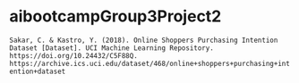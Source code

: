 # aibootcampGroup3Project2
```Sakar, C. & Kastro, Y. (2018). Online Shoppers Purchasing Intention Dataset [Dataset]. UCI Machine Learning Repository. https://doi.org/10.24432/C5F88Q. https://archive.ics.uci.edu/dataset/468/online+shoppers+purchasing+intention+dataset```
